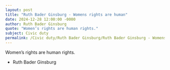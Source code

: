 ```yaml
---
layout: post
title: "Ruth Bader Ginsburg - Womens rights are human"
date: 2024-12-28 12:00:00 -0000
author: Ruth Bader Ginsburg
quote: "Women’s rights are human rights."
subject: Civic duty
permalink: /Civic duty/Ruth Bader Ginsburg/Ruth Bader Ginsburg - Womens rights are human
---
```


Women’s rights are human rights.

- Ruth Bader Ginsburg
